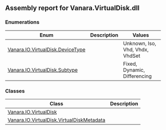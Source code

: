 ## Assembly report for Vanara.VirtualDisk.dll
### Enumerations
Enum | Description | Values
---- | ---- | ----
[Vanara.IO.VirtualDisk.DeviceType](https://github.com/dahall/Vanara/search?l=C%23&q=DeviceType) |  | Unknown, Iso, Vhd, Vhdx, VhdSet
[Vanara.IO.VirtualDisk.Subtype](https://github.com/dahall/Vanara/search?l=C%23&q=Subtype) |  | Fixed, Dynamic, Differencing
### Classes
Class | Description
---- | ----
[Vanara.IO.VirtualDisk](https://github.com/dahall/Vanara/search?l=C%23&q=VirtualDisk) | 
[Vanara.IO.VirtualDisk.VirtualDiskMetadata](https://github.com/dahall/Vanara/search?l=C%23&q=VirtualDiskMetadata) | 
